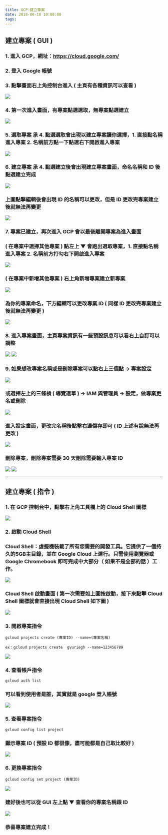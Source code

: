 ```yaml
---
title: GCP-建立專案
date: 2018-06-18 10:00:00
tags:
---
```


## 建立專案 ( GUI )

### 1. 進入 GCP，網址：https://cloud.google.com/

### 2. 登入 Google 帳號

### 3. 點擊畫面右上角控制台進入 ( 主頁有各種資訊可以查看 )

![ ](images/1.png)

### 4. 第一次進入畫面，有專案點選選取，無專案點選建立

![ ](images/2.png)

### 5. 選取專案 承 4. 點選選取會出現以建立專案讓你選擇，1. 直接點名稱進入專案 2. 名稱前方點一下點選右下開啟進入專案

![ ](images/3.3.png)

### 6. 建立專案 承 4. 點選建立後會出現建立專案畫面，命名名稱和 ID 後點選建立完成

![ ](images/3.4.png)

### 上圖點擊編輯後會出現 ID 的名稱可以更改，但是 ID 更改完專案建立後就無法再變更

![ ](images/3.5.png)

### 7. 專案已建立，再次進入 GCP 會以最後離開專案為進入畫面

### ( 在專案中選擇其他專案 ) 點左上 ▼ 會跑出選取專案，1. 直接點名稱進入專案 2. 名稱前方打勾右下開啟進入專案

![ ](images/3.1.png)

### ( 在專案中新增其他專案 ) 右上角新增專案建立新專案

![ ](images/3.2.png)

### 為你的專案命名，下方編輯可以更改專案 ID ( 同樣 ID 更改完專案建立後就無法再變更 )

![ ](images/26.png)

### 8. 進入專案畫面，主頁專案資訊有一些預設訊息可以看右上自訂可以調整

![ ](images/5.2.png)
![ ](images/28.png)

### 9. 如果想改專案名稱或是刪除專案可以點右上三個點 → 專案設定

![ ](images/29.png)

### 或選擇左上的三條槓 ( 導覽選單 ) → IAM 與管理員 → 設定，做專案更名或刪除

![ ](images/30.1.png)

### 進入設定畫面，更改完名稱後點擊右邊儲存即可 ( ID 上述有說無法再更改 )

![ ](images/10.png)

### 刪除專案，刪除專案需要 30 天刪除需要輸入專案 ID

![ ](images/31.png)
![ ](images/32.1.png)

***

## 建立專案 ( 指令 )

### 1. 在 GCP 控制台中，點擊右上角工具欄上的 Cloud Shell 圖標

![ ](images/2.2.png)

### 2. 啟動 Cloud Shell

### Cloud Shell：虛擬機裝載了所有您需要的開發工具。它提供了一個持久的5GB主目錄，並在 Google Cloud 上運行。只需使用瀏覽器或 Google Chromebook 即可完成中大部分（ 如果不是全部的話 ）工作。

![ ](images/3.png)

### Cloud Shell 啟動畫面 ( 第一次需要如上圖按啟動，接下來點擊 Cloud Shell 圖標就會直接出現 Cloud Shell 如下圖 )

![ ](images/4.1.png)

### 3. 開啟專案指令

```
gcloud projects create (專案ID) --name=(專案名稱)
```

```
ex：gcloud projects create  gvuriegh --name=123456789
```

![ ](images/5.1.png)

### 4. 查看帳戶指令

```
gcloud auth list
```

### 可以看到使用者是誰，其實就是 google 登入帳號

![ ](images/7.png)

### 5. 查看專案指令

```
gcloud config list project
```

### 顯示專案 ID ( 預設 ID 都很像，盡可能都是自己取比較好 )

![ ](images/8.png)

### 6. 更換專案指令

```
gcloud config set project (專案ID)
```

![ ](images/9.png)

### 建好後也可以從 GUI 左上點 ▼ 查看你的專案名稱跟 ID

![ ](images/6.png)

### 恭喜專案建立完成！
